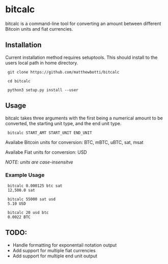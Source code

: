 # bitcalc

bitcalc is a command-line tool for converting an amount between
different Bitcoin units and fiat currencies.

## Installation

Current installation method requires setuptools.
This should install to the users local path in home directory.

```
 git clone https://github.com/matthewbotti/bitcalc
 
 cd bitcalc

 python3 setup.py install --user
```

## Usage

bitcalc takes three arguments with the first being a 
numerical amount to be converted, the starting unit type, 
and the end unit type.

``` 
 bitcalc START_AMT START_UNIT END_UNIT
```

Availabe Bitcoin units for conversion: BTC, mBTC, uBTC, sat, msat

Availabe Fiat units for conversion: USD

*NOTE: units are case-insensitve*

### Example Usage

```
 bitcalc 0.000125 btc sat
 12,500.0 sat

 bitcalc 55000 sat usd
 5.10 USD 

 bitcalc 20 usd btc
 0.0022 BTC
```

## TODO:

* Handle formatting for exponentail notation output 
* Add support for multiple fiat currencies
* Add support for multiple end unit output

